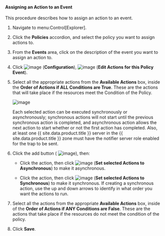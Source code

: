 #### Assigning an Action to an Event

This procedure describes how to assign an action to an event.

1.  Navigate to menu:Control\[Explorer\].

2.  Click the **Policies** accordion, and select the policy you want to
    assign actions to.

3.  From the **Events** area, click on the description of the event you
    want to assign an action to.

4.  Click ![image](../images/1847.png) (**Configuration**),
    ![image](../images/1851.png) (**Edit Actions for this Policy Event**).

5.  Select all the appropriate actions from the **Available Actions**
    box, inside the **Order of Actions if ALL Conditions are True**.
    These are the actions that will take place if the resources meet the
    Condition of the Policy.

    ![image](../images/1882.png)

    <div class="note">

    Each selected action can be executed synchronously or
    asynchronously; synchronous actions will not start until the
    previous synchronous action is completed, and asynchronous action
    allows the next action to start whether or not the first action has
    completed. Also, at least one {{ site.data.product.title }} server in the
    {{ site.data.product.title }} zone must have the notifier server role enabled for
    the trap to be sent.

    </div>

6.  Click the add button ( ![image](../images/1876.png)), then:

      - Click the action, then click ![image](../images/1883.png) (**Set
        selected Actions to Asynchronous**) to make it asynchronous.

      - Click the action, then click ![image](../images/1884.png) (**Set
        selected Actions to Synchronous**) to make it synchronous. If
        creating a synchronous action, use the up and down arrows to
        identify in what order you want the actions to run.

7.  Select all the actions from the appropriate **Available Actions**
    box, inside of the **Order of Actions if ANY Conditions are False**.
    These are the actions that take place if the resources do not meet
    the condition of the policy.

8.  Click **Save**.
